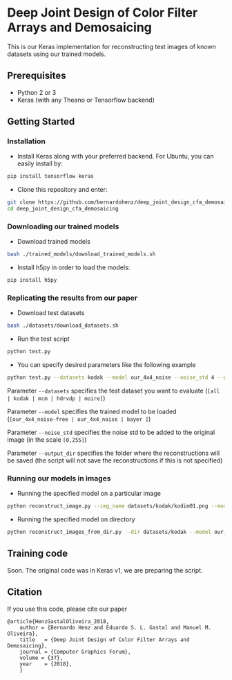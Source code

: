# Deep Joint Design of Color Filter Arrays and Demosaicing

This is our Keras implementation for reconstructing test images of known datasets using our trained models.

## Prerequisites
- Python 2 or 3
- Keras (with any Theano or Tensorflow backend)


## Getting Started

### Installation
- Install Keras along with your preferred backend. For Ubuntu, you can easily install by:
```bash
pip install tensorflow keras
```
- Clone this repository and enter:
```bash
git clone https://github.com/bernardohenz/deep_joint_design_cfa_demosaicing.git
cd deep_joint_design_cfa_demosaicing
```

### Downloading our trained models
- Download trained models
```bash
bash ./trained_models/download_trained_models.sh
```
- Install h5py in order to load the models:
```bash
pip install h5py
```

### Replicating the results from our paper
- Download test datasets
```bash
bash ./datasets/download_datasets.sh
```
- Run the test script
```bash
python test.py
```
- You can specify desired parameters like the following example
```bash
python test.py --datasets kodak --model our_4x4_noise --noise_std 4 --output_dir results_noise_std4
```
Parameter ```--datasets``` specifies the test dataset you want to evaluate (```[all | kodak | mcm | hdrvdp | moire]```)

Parameter ```--model``` specifies the trained model to be loaded (```[our_4x4_noise-free | our_4x4_noise | bayer ]```)

Parameter ```--noise_std``` specifies the noise std to be added to the original image (in the scale ```[0,255]```)

Parameter ```--output_dir``` specifies the folder where the reconstructions will be saved (the script will not save the reconstructions if this is not specified)

### Running our models in images
- Running the specified model on a particular image
```bash
python reconstruct_image.py --img_name datasets/kodak/kodim01.png --model our_4x4_noise-free --output_name out.png
```
- Running the specified model on directory
```bash
python reconstruct_images_from_dir.py --dir datasets/kodak --model our_4x4_noise-free --output_dir results_kodak
```

## Training code
Soon. The original code was in Keras v1, we are preparing the script.


## Citation
If you use this code, please cite our paper
```
@article{HenzGastalOliveira_2018,
    author = {Bernardo Henz and Eduardo S. L. Gastal and Manuel M. Oliveira},
    title   = {Deep Joint Design of Color Filter Arrays and Demosaicing},
    journal = {Computer Graphics Forum},
    volume = {37},
    year    = {2018},
    }
```

